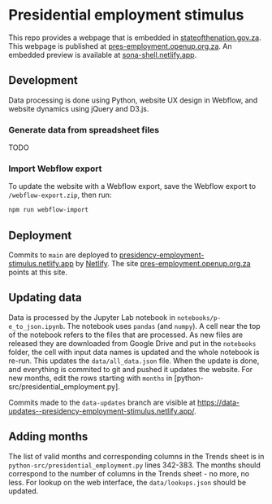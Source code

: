 # Presidential employment stimulus

This repo provides a webpage that is embedded in [stateofthenation.gov.za](https://www.stateofthenation.gov.za/). This webpage is published at [pres-employment.openup.org.za](https://pres-employment.openup.org.za). An embedded preview is available at [sona-shell.netlify.app](https://sona-shell.netlify.app).


## Development

Data processing is done using Python, website UX design in Webflow, and website dynamics using jQuery and D3.js.

### Generate data from spreadsheet files

TODO

### Import Webflow export

To update the website with a Webflow export, save the Webflow export to `/webflow-export.zip`, then run:

```bash
npm run webflow-import
```

## Deployment

Commits to `main` are deployed to [presidency-employment-stimulus.netlify.app](https://presidency-employment-stimulus.netlify.app) by [Netlify](https://app.netlify.com/sites/presidency-employment-stimulus). The site [pres-employment.openup.org.za](http://pres-employment.openup.org.za) points at this site.

## Updating data

Data is processed by the Jupyter Lab notebook in `notebooks/p-e_to_json.ipynb`. The notebook uses `pandas` (and `numpy`). A cell near the top of the notebook refers to the files that are processed. As new files are released they are downloaded from Google Drive and put in the `notebooks` folder, the cell with input data names is updated and the whole notebook is re-run. This updates the `data/all_data.json` file. When the update is done, and everything is commited to git and pushed it updates the website. For new months, edit the rows starting with `months` in [python-src/presidential\_employment.py].

Commits made to the `data-updates` branch are visible at <https://data-updates--presidency-employment-stimulus.netlify.app/>.

## Adding months

The list of valid months and corresponding columns in the Trends sheet is in `python-src/presidential_employment.py` lines 342-383.
The months should correspond to the number of columns in the Trends sheet - no more, no less. For lookup on the web interface,
the `data/lookups.json` should be updated.
